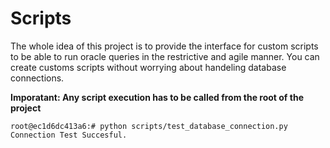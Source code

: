 # Scripts

The whole idea of this project is to provide the interface for custom scripts to be able to run oracle queries in the restrictive and agile manner. You can create customs scripts without worrying about handeling database connections.
 
 **Imporatant: Any script execution has to be called from the root of the project**
 ```
root@ec1d6dc413a6:# python scripts/test_database_connection.py 
Connection Test Succesful.
 ```
